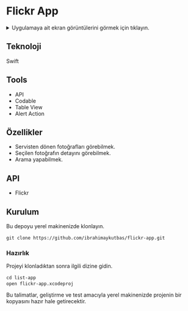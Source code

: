 # Flickr App

<details close>
  <summary>Uygulamaya ait ekran görüntülerini görmek için tıklayın.</summary>
  <img src="AppViews/home.png" height="500"> <img src="AppViews/detail.png" height="500">
</details>

## Teknoloji

Swift

## Tools

- API
- Codable
- Table View
- Alert Action

## Özellikler

- Servisten dönen fotoğrafları görebilmek.
- Seçilen fotoğrafın detayını görebilmek.
- Arama yapabilmek.

## API

- Flickr

## Kurulum

Bu depoyu yerel makinenizde klonlayın.

```
git clone https://github.com/ibrahimaykutbas/flickr-app.git
```

### Hazırlık

Projeyi klonladıktan sonra ilgili dizine gidin.

```
cd list-app
open flickr-app.xcodeproj
```

Bu talimatlar, geliştirme ve test amacıyla yerel makinenizde projenin bir kopyasını hazır hale getirecektir.
